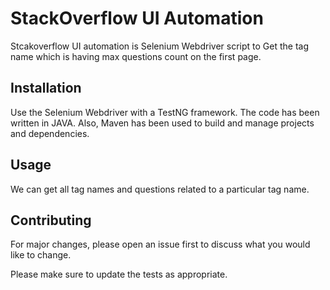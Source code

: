 # StackOverflow UI Automation

Stcakoverflow UI automation is Selenium Webdriver script to Get the tag name which is having max questions count on the first page.

## Installation

Use the Selenium Webdriver with a TestNG framework. The code has been written in JAVA. Also, Maven has been used to build and manage projects and dependencies.


## Usage

We can get all tag names and questions related to a particular tag name.


## Contributing
For major changes, please open an issue first to discuss what you would like to change.

Please make sure to update the tests as appropriate.